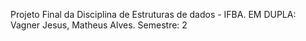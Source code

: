 Projeto Final da Disciplina de Estruturas de dados - IFBA. 
EM DUPLA: Vagner Jesus, Matheus Alves.
Semestre: 2

